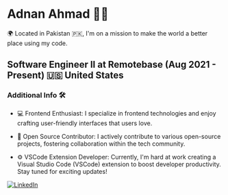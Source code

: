 # Adnan Ahmad 👨‍💻

🌍 Located in Pakistan 🇵🇰, I'm on a mission to make the world a better place using my code.

## Software Engineer II at Remotebase (Aug 2021 - Present) 🇺🇸 United States

### Additional Info 🛠️

- 💻 Frontend Enthusiast: I specialize in frontend technologies and enjoy crafting user-friendly interfaces that users love.

- 🌟 Open Source Contributor: I actively contribute to various open-source projects, fostering collaboration within the tech community.

- ⚙️ VSCode Extension Developer: Currently, I'm hard at work creating a Visual Studio Code (VSCode) extension to boost developer productivity. Stay tuned for exciting updates!

[![LinkedIn](https://img.shields.io/badge/LinkedIn-Connect-blue?style=flat&logo=linkedin)](https://www.linkedin.com/in/iadnanmalik)

